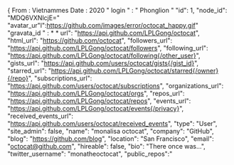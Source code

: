 { From : Vietnammes
Date : 2020
  " login " : " Phonglion "
  "id": 1,
  "node_id": "MDQ6VXNlcjE="
  "avatar_ur"l":https://github.com/images/error/octocat_happy.gif"
  "gravata_id " : * *
  url": "https://api.github.com/LPLGong/octocat", "html_url": "https://github.com/octocat", "followers_url": "https://api.github.com/LPLGong/octocat/followers", "following_url": "https://api.github.com/LPLGong/octocat/following{/other_user}", "gists_url": "https://api.github.com/users/octocat/gists{/gist_id}", "starred_url": "https://api.github.com/LPLGong/octocat/starred{/owner}{/repo}", "subscriptions_url": "https://api.github.com/users/octocat/subscriptions", "organizations_url": "https://api.github.com/LPLGong/octocat/orgs", "repos_url": "https://api.github.com/LPLGong/octocat/repos", "events_url": "https://api.github.com/LPLGong/octocat/events{/privacy}", "received_events_url": "https://api.github.com/users/octocat/received_events", "type": "User", "site_admin": false, "name": "monalisa octocat", "company": "GitHub", "blog": "https://github.com/blog", "location": "San Francisco", "email": "octocat@github.com", "hireable": false, "bio": "There once was...", "twitter_username": "monatheoctocat", "public_repos":"
